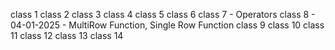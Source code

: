 class 1
class 2
class 3
class 4
class 5
class 6
class 7 - Operators
class 8 - 04-01-2025  -  MultiRow Function, Single Row Function 
class 9
class 10
class 11
class 12
class 13
class 14



